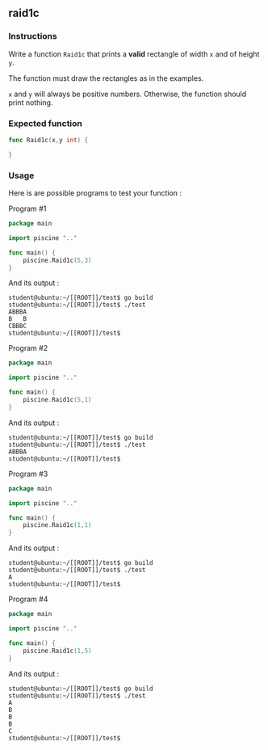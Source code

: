 ## raid1c

### Instructions

Write a function `Raid1c` that prints a **valid** rectangle of width `x` and of height `y`.

The function must draw the rectangles as in the examples.

`x` and `y` will always be positive numbers. Otherwise, the function should print nothing.

### Expected function

```go
func Raid1c(x,y int) {

}
```

### Usage

Here is are possible programs to test your function :

Program #1

```go
package main

import piscine ".."

func main() {
	piscine.Raid1c(5,3)
}
```

And its output :

```console
student@ubuntu:~/[[ROOT]]/test$ go build
student@ubuntu:~/[[ROOT]]/test$ ./test
ABBBA
B   B
CBBBC
student@ubuntu:~/[[ROOT]]/test$
```

Program #2

```go
package main

import piscine ".."

func main() {
	piscine.Raid1c(5,1)
}
```

And its output :

```console
student@ubuntu:~/[[ROOT]]/test$ go build
student@ubuntu:~/[[ROOT]]/test$ ./test
ABBBA
student@ubuntu:~/[[ROOT]]/test$
```

Program #3

```go
package main

import piscine ".."

func main() {
	piscine.Raid1c(1,1)
}
```

And its output :

```console
student@ubuntu:~/[[ROOT]]/test$ go build
student@ubuntu:~/[[ROOT]]/test$ ./test
A
student@ubuntu:~/[[ROOT]]/test$
```

Program #4

```go
package main

import piscine ".."

func main() {
	piscine.Raid1c(1,5)
}
```

And its output :

```console
student@ubuntu:~/[[ROOT]]/test$ go build
student@ubuntu:~/[[ROOT]]/test$ ./test
A
B
B
B
C
student@ubuntu:~/[[ROOT]]/test$
```
